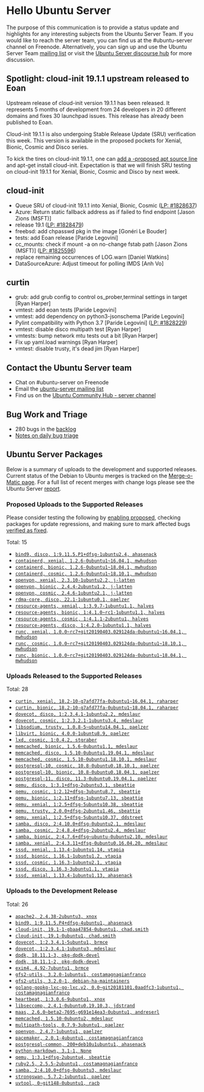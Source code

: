 # Hello Ubuntu Server

The purpose of this communication is to provide a status update and
highlights for any interesting subjects from the Ubuntu Server Team. If
you would like to reach the server team, you can find us at
the #ubuntu-server channel on Freenode. Alternatively, you can sign up
and use the Ubuntu Server Team [mailing list](https://lists.ubuntu.com/mailman/listinfo/ubuntu-server) or visit the
[Ubuntu Server discourse hub](https://discourse.ubuntu.com/c/server) for more
discussion.

## Spotlight: cloud-init 19.1.1 upstream released to Eoan
Upstream release of cloud-init version 19.1.1 has been released. It represents
5 months of development from 24 developers in 20 different domains and fixes
30 launchpad issues. This release has already been published to Eoan.

Cloud-init 19.1.1 is also undergoing Stable Release Update (SRU) verification
this week. This version is available in the proposed pockets for Xenial,
Bionic, Cosmic and Disco series.

To kick the tires on cloud-init 19.1.1, one can [add a <series>-proposed apt source line](https://wiki.ubuntu.com/Testing/EnableProposed) and apt-get install cloud-init.  Expectation is that we will finish SRU testing on cloud-init 19.1.1 for Xenial, Bionic, Cosmic and Disco by next week.


## cloud-init

- Queue SRU of cloud-init 19.1.1 into Xenial, Bionic, Cosmic ([LP: #1828637](https://bugs.launchpad.net/ubuntu/+source/cloud-init/+bug/1828637))
- Azure: Return static fallback address as if failed to find endpoint
  [Jason Zions (MSFT)]
- release 19.1 ([LP: #1828479](https://bugs.launchpad.net/bugs/1828479))
- freebsd: add chpasswd pkg in the image [Gonéri Le Bouder]
- tests: add Eoan release [Paride Legovini]
- cc_mounts: check if mount -a on no-change fstab path
  [Jason Zions (MSFT)] ([LP: #1825596](https://bugs.launchpad.net/bugs/1825596))
- replace remaining occurrences of LOG.warn [Daniel Watkins]
- DataSourceAzure: Adjust timeout for polling IMDS [Anh Vo]

## curtin

- grub: add grub config to control os_prober,terminal settings in target
  [Ryan Harper]
- vmtest: add eoan tests [Paride Legovini]
- vmtest: add dependency on python3-jsonschema [Paride Legovini]
- Pylint compatibility with Python 3.7 [Paride Legovini] ([LP: #1828229](https://bugs.launchpad.net/bugs/1828229))
- vmtest: disable disco multipath test [Ryan Harper]
- vmtests: bump network mtu tests out a bit [Ryan Harper]
- Fix up yaml.load warnings [Ryan Harper]
- vmtest: disable trusty, it's dead jim [Ryan Harper]


## Contact the Ubuntu Server team

- Chat on #ubuntu-server on Freenode
- Email the [ubuntu-server mailing list](https://lists.ubuntu.com/mailman/listinfo/ubuntu-server)
- Find us on the [Ubuntu Community Hub - server channel](https://discourse.ubuntu.com/c/server)

## Bug Work and Triage

- 280 bugs in the [backlog]('https://bugs.launchpad.net/~ubuntu-server/+subscribedbugs)
- [Notes on daily bug triage](https://wiki.ubuntu.com/ServerTeam/KnowledgeBase#Bug_Triage)

## Ubuntu Server Packages

Below is a summary of uploads to the development and supported
releases. Current status of the Debian to Ubuntu merges is tracked on
the [Merge-o-Matic page](https://merges.ubuntu.com/main.html). For a
full list of recent merges with change logs please see the Ubuntu
Server [report](http://reqorts.qa.ubuntu.com/reports/ubuntu-server/merges.html).

### Proposed Uploads to the Supported Releases

Please consider testing the following by [enabling proposed](https://wiki.ubuntu.com/Testing/EnableProposed), checking packages for update regressions, and making sure to mark affected bugs [verified as fixed](https://wiki.ubuntu.com/StableReleaseUpdates#Verification).

Total: 15

- [`bind9, disco, 1:9.11.5.P1+dfsg-1ubuntu2.4, ahasenack`](https://launchpad.net/ubuntu/+source/bind9/1:9.11.5.P1+dfsg-1ubuntu2.4)
- [`containerd, xenial, 1.2.6-0ubuntu1~16.04.1, mwhudson`](https://launchpad.net/ubuntu/+source/containerd/1.2.6-0ubuntu1~16.04.1)
- [`containerd, bionic, 1.2.6-0ubuntu1~18.04.1, mwhudson`](https://launchpad.net/ubuntu/+source/containerd/1.2.6-0ubuntu1~18.04.1)
- [`containerd, cosmic, 1.2.6-0ubuntu1~18.10.1, mwhudson`](https://launchpad.net/ubuntu/+source/containerd/1.2.6-0ubuntu1~18.10.1)
- [`openvpn, xenial, 2.3.10-1ubuntu2.2, j-latten`](https://launchpad.net/ubuntu/+source/openvpn/2.3.10-1ubuntu2.2)
- [`openvpn, bionic, 2.4.4-2ubuntu1.2, j-latten`](https://launchpad.net/ubuntu/+source/openvpn/2.4.4-2ubuntu1.2)
- [`openvpn, cosmic, 2.4.6-1ubuntu2.1, j-latten`](https://launchpad.net/ubuntu/+source/openvpn/2.4.6-1ubuntu2.1)
- [`rdma-core, disco, 22.1-1ubuntu0.1, paelzer`](https://launchpad.net/ubuntu/+source/rdma-core/22.1-1ubuntu0.1)
- [`resource-agents, xenial, 1:3.9.7-1ubuntu1.1, halves`](https://launchpad.net/ubuntu/+source/resource-agents/1:3.9.7-1ubuntu1.1)
- [`resource-agents, bionic, 1:4.1.0~rc1-1ubuntu1.1, halves`](https://launchpad.net/ubuntu/+source/resource-agents/1:4.1.0~rc1-1ubuntu1.1)
- [`resource-agents, cosmic, 1:4.1.1-2ubuntu1, halves`](https://launchpad.net/ubuntu/+source/resource-agents/1:4.1.1-2ubuntu1)
- [`resource-agents, disco, 1:4.2.0-1ubuntu1.1, halves`](https://launchpad.net/ubuntu/+source/resource-agents/1:4.2.0-1ubuntu1.1)
- [`runc, xenial, 1.0.0~rc7+git20190403.029124da-0ubuntu1~16.04.1, mwhudson`](https://launchpad.net/ubuntu/+source/runc/1.0.0~rc7+git20190403.029124da-0ubuntu1~16.04.1)
- [`runc, cosmic, 1.0.0~rc7+git20190403.029124da-0ubuntu1~18.10.1, mwhudson`](https://launchpad.net/ubuntu/+source/runc/1.0.0~rc7+git20190403.029124da-0ubuntu1~18.10.1)
- [`runc, bionic, 1.0.0~rc7+git20190403.029124da-0ubuntu1~18.04.1, mwhudson`](https://launchpad.net/ubuntu/+source/runc/1.0.0~rc7+git20190403.029124da-0ubuntu1~18.04.1)

### Uploads Released to the Supported Releases

Total: 28

- [`curtin, xenial, 18.2-10-g7afd77fa-0ubuntu1~16.04.1, raharper`](https://launchpad.net/ubuntu/+source/curtin/18.2-10-g7afd77fa-0ubuntu1~16.04.1)
- [`curtin, bionic, 18.2-10-g7afd77fa-0ubuntu1~18.04.1, raharper`](https://launchpad.net/ubuntu/+source/curtin/18.2-10-g7afd77fa-0ubuntu1~18.04.1)
- [`dovecot, disco, 1:2.3.4.1-1ubuntu2.2, mdeslaur`](https://launchpad.net/ubuntu/+source/dovecot/1:2.3.4.1-1ubuntu2.2)
- [`dovecot, cosmic, 1:2.3.2.1-1ubuntu3.4, mdeslaur`](https://launchpad.net/ubuntu/+source/dovecot/1:2.3.2.1-1ubuntu3.4)
- [`libsodium, trusty, 1.0.8-5~ubuntu14.04.1, paelzer`](https://launchpad.net/ubuntu/+source/libsodium/1.0.8-5~ubuntu14.04.1)
- [`libvirt, bionic, 4.0.0-1ubuntu8.9, paelzer`](https://launchpad.net/ubuntu/+source/libvirt/4.0.0-1ubuntu8.9)
- [`lxd, cosmic, 1:0.4.2, stgraber`](https://launchpad.net/ubuntu/+source/lxd/1:0.4.2)
- [`memcached, bionic, 1.5.6-0ubuntu1.1, mdeslaur`](https://launchpad.net/ubuntu/+source/memcached/1.5.6-0ubuntu1.1)
- [`memcached, disco, 1.5.10-0ubuntu1.19.04.1, mdeslaur`](https://launchpad.net/ubuntu/+source/memcached/1.5.10-0ubuntu1.19.04.1)
- [`memcached, cosmic, 1.5.10-0ubuntu1.18.10.1, mdeslaur`](https://launchpad.net/ubuntu/+source/memcached/1.5.10-0ubuntu1.18.10.1)
- [`postgresql-10, cosmic, 10.8-0ubuntu0.18.10.1, paelzer`](https://launchpad.net/ubuntu/+source/postgresql-10/10.8-0ubuntu0.18.10.1)
- [`postgresql-10, bionic, 10.8-0ubuntu0.18.04.1, paelzer`](https://launchpad.net/ubuntu/+source/postgresql-10/10.8-0ubuntu0.18.04.1)
- [`postgresql-11, disco, 11.3-0ubuntu0.19.04.1, paelzer`](https://launchpad.net/ubuntu/+source/postgresql-11/11.3-0ubuntu0.19.04.1)
- [`qemu, disco, 1:3.1+dfsg-2ubuntu3.1, sbeattie`](https://launchpad.net/ubuntu/+source/qemu/1:3.1+dfsg-2ubuntu3.1)
- [`qemu, cosmic, 1:2.12+dfsg-3ubuntu8.7, sbeattie`](https://launchpad.net/ubuntu/+source/qemu/1:2.12+dfsg-3ubuntu8.7)
- [`qemu, bionic, 1:2.11+dfsg-1ubuntu7.13, sbeattie`](https://launchpad.net/ubuntu/+source/qemu/1:2.11+dfsg-1ubuntu7.13)
- [`qemu, xenial, 1:2.5+dfsg-5ubuntu10.38, sbeattie`](https://launchpad.net/ubuntu/+source/qemu/1:2.5+dfsg-5ubuntu10.38)
- [`qemu, trusty, 2.0.0+dfsg-2ubuntu1.46, sbeattie`](https://launchpad.net/ubuntu/+source/qemu/2.0.0+dfsg-2ubuntu1.46)
- [`qemu, xenial, 1:2.5+dfsg-5ubuntu10.37, ddstreet`](https://launchpad.net/ubuntu/+source/qemu/1:2.5+dfsg-5ubuntu10.37)
- [`samba, disco, 2:4.10.0+dfsg-0ubuntu2.1, mdeslaur`](https://launchpad.net/ubuntu/+source/samba/2:4.10.0+dfsg-0ubuntu2.1)
- [`samba, cosmic, 2:4.8.4+dfsg-2ubuntu2.4, mdeslaur`](https://launchpad.net/ubuntu/+source/samba/2:4.8.4+dfsg-2ubuntu2.4)
- [`samba, bionic, 2:4.7.6+dfsg~ubuntu-0ubuntu2.10, mdeslaur`](https://launchpad.net/ubuntu/+source/samba/2:4.7.6+dfsg~ubuntu-0ubuntu2.10)
- [`samba, xenial, 2:4.3.11+dfsg-0ubuntu0.16.04.20, mdeslaur`](https://launchpad.net/ubuntu/+source/samba/2:4.3.11+dfsg-0ubuntu0.16.04.20)
- [`sssd, xenial, 1.13.4-1ubuntu1.14, vtapia`](https://launchpad.net/ubuntu/+source/sssd/1.13.4-1ubuntu1.14)
- [`sssd, bionic, 1.16.1-1ubuntu1.2, vtapia`](https://launchpad.net/ubuntu/+source/sssd/1.16.1-1ubuntu1.2)
- [`sssd, cosmic, 1.16.3-1ubuntu2.1, vtapia`](https://launchpad.net/ubuntu/+source/sssd/1.16.3-1ubuntu2.1)
- [`sssd, disco, 1.16.3-3ubuntu1.1, vtapia`](https://launchpad.net/ubuntu/+source/sssd/1.16.3-3ubuntu1.1)
- [`sssd, xenial, 1.13.4-1ubuntu1.13, ahasenack`](https://launchpad.net/ubuntu/+source/sssd/1.13.4-1ubuntu1.13)

### Uploads to the Development Release

Total: 26

- [`apache2, 2.4.38-2ubuntu3, xnox`](https://launchpad.net/ubuntu/+source/apache2/2.4.38-2ubuntu3)
- [`bind9, 1:9.11.5.P4+dfsg-4ubuntu1, ahasenack`](https://launchpad.net/ubuntu/+source/bind9/1:9.11.5.P4+dfsg-4ubuntu1)
- [`cloud-init, 19.1-1-gbaa47854-0ubuntu1, chad.smith`](https://launchpad.net/ubuntu/+source/cloud-init/19.1-1-gbaa47854-0ubuntu1)
- [`cloud-init, 19.1-0ubuntu1, chad.smith`](https://launchpad.net/ubuntu/+source/cloud-init/19.1-0ubuntu1)
- [`dovecot, 1:2.3.4.1-5ubuntu1, brmce`](https://launchpad.net/ubuntu/+source/dovecot/1:2.3.4.1-5ubuntu1)
- [`dovecot, 1:2.3.4.1-1ubuntu3, mdeslaur`](https://launchpad.net/ubuntu/+source/dovecot/1:2.3.4.1-1ubuntu3)
- [`dpdk, 18.11.1-3, pkg-dpdk-devel`](https://launchpad.net/ubuntu/+source/dpdk/18.11.1-3)
- [`dpdk, 18.11.1-2, pkg-dpdk-devel`](https://launchpad.net/ubuntu/+source/dpdk/18.11.1-2)
- [`exim4, 4.92-7ubuntu1, brmce`](https://launchpad.net/ubuntu/+source/exim4/4.92-7ubuntu1)
- [`gfs2-utils, 3.2.0-1ubuntu1, costamagnagianfranco`](https://launchpad.net/ubuntu/+source/gfs2-utils/3.2.0-1ubuntu1)
- [`gfs2-utils, 3.2.0-1, debian-ha-maintainers`](https://launchpad.net/ubuntu/+source/gfs2-utils/3.2.0-1)
- [`golang-gopkg-lxc-go-lxc.v2, 0.0~git20181101.0aadfc3-1ubuntu1, costamagnagianfranco`](https://launchpad.net/ubuntu/+source/golang-gopkg-lxc-go-lxc.v2/0.0~git20181101.0aadfc3-1ubuntu1)
- [`heartbeat, 1:3.0.6-9ubuntu1, xnox`](https://launchpad.net/ubuntu/+source/heartbeat/1:3.0.6-9ubuntu1)
- [`libseccomp, 2.4.1-0ubuntu0.19.10.3, jdstrand`](https://launchpad.net/ubuntu/+source/libseccomp/2.4.1-0ubuntu0.19.10.3)
- [`maas, 2.6.0~beta2-7695-g691e14ea3-0ubuntu1, andreserl`](https://launchpad.net/ubuntu/+source/maas/2.6.0~beta2-7695-g691e14ea3-0ubuntu1)
- [`memcached, 1.5.10-0ubuntu2, mdeslaur`](https://launchpad.net/ubuntu/+source/memcached/1.5.10-0ubuntu2)
- [`multipath-tools, 0.7.9-3ubuntu1, paelzer`](https://launchpad.net/ubuntu/+source/multipath-tools/0.7.9-3ubuntu1)
- [`openvpn, 2.4.7-1ubuntu1, paelzer`](https://launchpad.net/ubuntu/+source/openvpn/2.4.7-1ubuntu1)
- [`pacemaker, 2.0.1-4ubuntu1, costamagnagianfranco`](https://launchpad.net/ubuntu/+source/pacemaker/2.0.1-4ubuntu1)
- [`postgresql-common, 200+deb10u1ubuntu1, ahasenack`](https://launchpad.net/ubuntu/+source/postgresql-common/200+deb10u1ubuntu1)
- [`python-markdown, 3.1-1, None`](https://launchpad.net/ubuntu/+source/python-markdown/3.1-1)
- [`qemu, 1:3.1+dfsg-2ubuntu4, sbeattie`](https://launchpad.net/ubuntu/+source/qemu/1:3.1+dfsg-2ubuntu4)
- [`ruby2.5, 2.5.5-2ubuntu1, costamagnagianfranco`](https://launchpad.net/ubuntu/+source/ruby2.5/2.5.5-2ubuntu1)
- [`samba, 2:4.10.0+dfsg-0ubuntu3, mdeslaur`](https://launchpad.net/ubuntu/+source/samba/2:4.10.0+dfsg-0ubuntu3)
- [`strongswan, 5.7.2-1ubuntu1, paelzer`](https://launchpad.net/ubuntu/+source/strongswan/5.7.2-1ubuntu1)
- [`uvtool, 0~git148-0ubuntu1, racb`](https://launchpad.net/ubuntu/+source/uvtool/0~git148-0ubuntu1)
